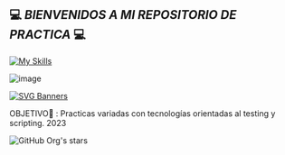 ## 💻 *BIENVENIDOS A MI REPOSITORIO DE PRACTICA* 💻

[![My Skills](https://skillicons.dev/icons?i=python,selenium,mysql,mongodb)](https://skillicons.dev)

![image](https://img.shields.io/badge/Jira-0052CC?style=for-the-badge&logo=Jira&logoColor=white)


[![SVG Banners](https://svg-banners.vercel.app/api?type=glitch&text1=FREE_SOURCE&width=800&height=400)](https://github.com/Akshay090/svg-banners)

OBJETIVO🎯 : Practicas variadas con tecnologías orientadas al testing y scripting. 2023

 ![GitHub Org's stars](https://img.shields.io/github/stars/LeanNTech?style=social)
